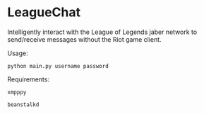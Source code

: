 LeagueChat
=============

Intelligently interact with the League of Legends jaber network to send/receive messages without the Riot game client.

Usage:

    python main.py username password

Requirements:

    xmpppy

    beanstalkd

